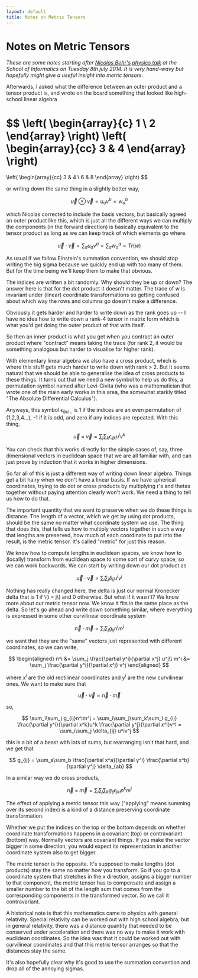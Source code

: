 ```yaml
---
layout: default
title: Notes on Metric Tensors
---
```


Notes on Metric Tensors
=======================

*These are some notes starting after 
[Nicolas Behr's physics talk](https://www.wiki.ed.ac.uk/display/RBM/Session+5%3A+Differential+Geometry+III+and+Classical+Hamiltonian+mechanics+II)
at the School of Informatics on Tuesday 8th july 2014. It is very
hand-wavy but hopefully might give a useful insight into metric
tensors.*

Afterwards, I asked what the difference between an outer product and a
tensor product is, and wrote on the board something that looked like
high-school linear algebra

$$
\left( \begin{array}{c}
  1 \\
  2 \end{array} \right)
\left( \begin{array}{cc}
  3 & 4
\end{array} \right)
=
\left( \begin{array}{cc}
  3 & 4 \\
  6 & 8
\end{array} \right)
$$

or writing down the same thing in a slightly better way,

$$
\vec{u} \otimes \vec{v} = u_a v^b = w_a^b
$$

which Nicolas corrected to include the basis vectors, but basically
agreed an outer product like this, which is just all the different
ways we can multiply the components (in the forward direction) is
basically equivalent to the tensor product as long as we can keep
track of which elements go where.

$$
\vec{u} \cdot \vec{v} = \sum_a u_a v^a = \sum_a w_a^a = Tr(w)
$$

As usual if we follow Einstein's summation convention, we should
stop writing the big sigma because we quickly end up with too many of
them. But for the time being we'll keep them to make that obvious.

The indices are written a bit randomly. Why should they be up or down?
The answer here is that for the dot product it doesn't matter. The
trace of $w$ is invariant under (linear) coordinate transformations so
getting confused about which way the rows and columns go doesn't make
a difference.

Obviously it gets harder and harder to write down as the rank goes up
-- I have no idea how to write down a rank-4 tensor in matrix form
which is what you'd get doing the outer product of that with itself.

So then an inner product is what you get when you contract an outer
product where "contract" means taking the trace (for rank 2, it would
be something analogous but harder to visualise for higher rank).

With elementary linear algebra we also have a cross product, which is
where this stuff gets much harder to write down with rank > 2. But it
seems natural that we should be able to generalise the idea of cross
products to these things. It turns out that we need a new symbol to
help us do this, a permutation symbol named after Levi-Civita (who was
a mathematician that wrote one of the main early works in this area,
the somewhat starkly titled "The Absolute Differential Calculus").

Anyways, this symbol $\epsilon_{ijkl...}$ is 1 if the indices are an
even permutation of (1,2,3,4...), -1 if it is odd, and zero if any
indices are repeated. With this thing,

$$
  \vec{u} \times \vec{v} = \sum_j \sum_k \epsilon_{ijk} u^j v^k
$$

You can check that this works directly for the simple cases of, say,
three dimensional vectors in euclidean space that we are all familiar
with, and can just prove by induction that it works in higher
dimensions.

So far all of this is just a different way of writing down linear
algebra. Things get a bit hairy when we don't have a linear basis. If
we have spherical coordinates, trying to do dot or cross products by
multiplying r's and thetas together without paying attention clearly
won't work. We need a thing to tell us how to do that.

The important quantity that we want to preserve when we do these things
is distance. The length of a vector, which we get by using dot
products, should be the same no matter what coordinate system we use.
The thing that does this, that tells us how to multiply vectors
together in such a way that lengths are preserved, how much of each
coordinate to put into the result, is the metric tensor. It's called
"metric" for just this reason.

We know how to compute lengths in euclidean spaces, we know how to
(locally) transform from euclidean space to some sort of curvy space,
so we can work backwards. We can start by writing down our dot product
as

$$
\vec{u} \cdot \vec{v} = \sum_i \sum_j \delta_{ij} u^i v^j
$$

Nothing has really changed here, 
the delta is just our normal
Kronecker delta that is 1 if
\\(i = j\\)
and 0 otherwise. But what if it
wasn't? We know more about our metric tensor now. We know it fits in
the same place as the delta.
So let's go ahead and write down
something similar, where everything is expressed in some other
curvilinear coordinate system

$$
\vec{n} \cdot \vec{m} = \sum_i\sum_j g_{ij}n^im^j
$$

we want that they are the "same" vectors just represented with
different coordinates, so we can write,

$$
\begin{aligned}
  n^i &= \sum_j \frac{\partial y^i}{\partial x^j} u^j\\
  m^i &= \sum_j \frac{\partial y^i}{\partial x^j} v^j
\end{aligned}
$$

where $x^i$ are the old rectilinear coordinates and $y^i$ are
the new curvilinear ones. We want to make sure that

$$
\vec{u} \cdot \vec{v} = \vec{n} \cdot \vec{m}
$$

so,

$$
\sum_i\sum_j g_{ij}n^im^j =
\sum_i\sum_j\sum_k\sum_l g_{ij}
\frac{\partial y^i}{\partial x^k}u^k
\frac{\partial y^j}{\partial x^l}v^l
= \sum_i\sum_j \delta_{ij} u^iv^j
$$

this is a bit of a beast with lots of sums, but rearranging isn't that
hard, and we get that

$$
g_{ij} = \sum_a\sum_b 
       \frac{\partial x^a}{\partial y^i}
       \frac{\partial x^b}{\partial y^j}
       \delta_{ab}
$$

In a similar way we do cross products,

$$
\vec{n} \times \vec{m} =
\sum_i \sum_j \sum_k g_{ij} \epsilon_{jkl} n^k m^l
$$

The effect of applying a metric tensor this way ("applying" means
summing over its second index) is a kind of a distance preserving
coordinate transformation.

Whether we put the indices on the top or the bottom depends on whether
coordinate transformations happens in a covariant (top) or
contravariant (bottom) way. Normally vectors are covariant things. If
you make the vector bigger in some direction, you would expect its
representation in another coordinate system also to get bigger.

The metric tensor is the opposite. It's supposed to make lengths (dot
products) stay the same no matter how you transform. So if you go to a
coordinate system that stretches in the $x$ direction, assigns a
bigger number to that component, the metric tensor has to compensate
and assign a smaller number to the bit of the length sum that comes
from the corresponding components in the transformed vector. So we
call it contravariant.

A historical note is that this mathematics came to physics with
general relativity. Special relativity can be worked out with high
school algebra, but in general relativity, there was a distance
quantity that needed to be conserved under acceleration and there was
no way to make it work with euclidean coordinates. So the idea was
that it could be worked out with curvilinear coordinates and that this
metric tensor arranges so that the distances stay the same.

It's also hopefully clear why it's good to use the summation
convention and drop all of the annoying sigmas.

